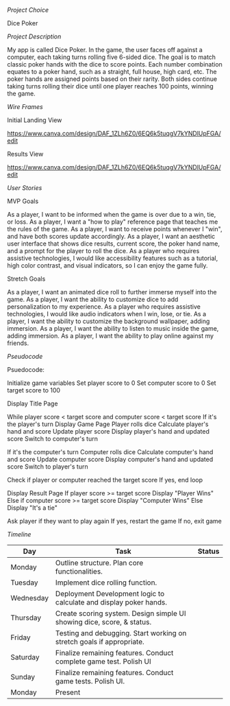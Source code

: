 *Project Choice*

Dice Poker

*Project Description*

My app is called Dice Poker. In the game, the user faces off against a computer, each taking turns rolling five 6-sided dice. The goal is to match classic poker hands with the dice to score points. Each number combination equates to a poker hand, such as a straight, full house, high card, etc. The poker hands are assigned points based on their rarity. Both sides continue taking turns rolling their dice until one player reaches 100 points, winning the game. 

*Wire Frames*

Initial Landing View

https://www.canva.com/design/DAF_1ZLh6Z0/6EQ6k5tuqgV7kYNDlUpFGA/edit

Results View

https://www.canva.com/design/DAF_1ZLh6Z0/6EQ6k5tuqgV7kYNDlUpFGA/edit

*User Stories*

MVP Goals

As a player, I want to be informed when the game is over due to a win, tie, or loss. 
As a player, I want a "how to play" reference page that teaches me the rules of the game. 
As a player, I want to receive points whenever I "win", and have both scores update accordingly. 
As a player, I want an aesthetic user interface that shows dice results, current score, the poker hand name, and a prompt for the player to roll the dice. 
As a player who requires assistive technologies, I would like accessibility features such as a tutorial, high color contrast, and visual indicators, so I can enjoy the game fully. 

Stretch Goals 

As a player, I want an animated dice roll to further immerse myself into the game. 
As a player, I want the ability to customize dice to add personalization to my experience. 
As a player who requires assistive technologies, I would like audio indicators when I win, lose, or tie. 
As a player, I want the ability to customize the background wallpaper, adding immersion.
As a player, I want the ability to listen to music inside the game, adding immersion. 
As a player, I want the ability to play online against my friends. 

*Pseudocode*

Psuedocode: 

Initialize game variables
  Set player score to 0
  Set computer score to 0
  Set target score to 100

Display Title Page

While player score < target score and computer score < target score
  If it's the player's turn
    Display Game Page
    Player rolls dice
    Calculate player's hand and score
    Update player score
    Display player's hand and updated score
    Switch to computer's turn

  If it's the computer's turn
    Computer rolls dice
    Calculate computer's hand and score
    Update computer score
    Display computer's hand and updated score
    Switch to player's turn

  Check if player or computer reached the target score
    If yes, end loop

Display Result Page
  If player score >= target score
    Display "Player Wins"
  Else if computer score >= target score
    Display "Computer Wins"
  Else
    Display "It's a tie"

Ask player if they want to play again
  If yes, restart the game
  If no, exit game

*Timeline*

| Day       | Task                                                                    | Status |
|-----------|-------------------------------------------------------------------------|--------|
| Monday    | Outline structure. Plan core functionalities.                           |        |
| Tuesday   | Implement dice rolling function.                                        |        |
| Wednesday | Deployment Development logic to calculate and display poker hands.      |        |
| Thursday  | Create scoring system. Design simple UI showing dice, score, & status.  |        |
| Friday    | Testing and debugging. Start working on stretch goals if appropriate.   |        |
| Saturday  | Finalize remaining features. Conduct complete game test. Polish UI      |        |
| Sunday    | Finalize remaining features. Conduct game tests. Polish UI.             |        |
| Monday    | Present                                                                 |        |